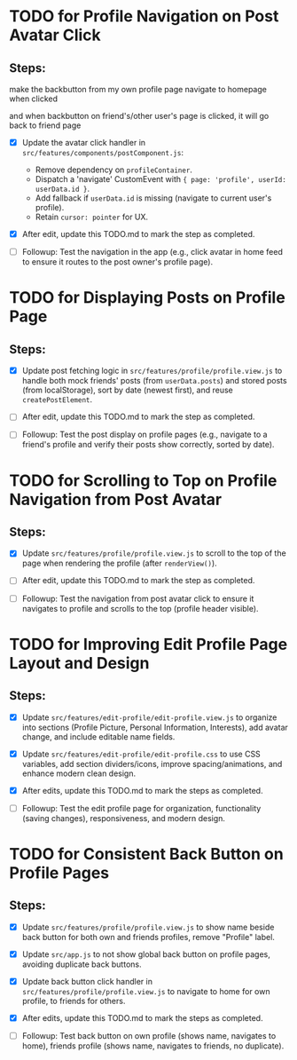 # TODO for Profile Navigation on Post Avatar Click

## Steps:
make the backbutton from my own profile page navigate to homepage when clicked


and when backbutton on friend's/other user's page is clicked, it will go back to friend page



- [x] Update the avatar click handler in `src/features/components/postComponent.js`:
  - Remove dependency on `profileContainer`.
  - Dispatch a 'navigate' CustomEvent with `{ page: 'profile', userId: userData.id }`.
  - Add fallback if `userData.id` is missing (navigate to current user's profile).
  - Retain `cursor: pointer` for UX.

- [x] After edit, update this TODO.md to mark the step as completed.

- [ ] Followup: Test the navigation in the app (e.g., click avatar in home feed to ensure it routes to the post owner's profile page).

# TODO for Displaying Posts on Profile Page

## Steps:

- [x] Update post fetching logic in `src/features/profile/profile.view.js` to handle both mock friends' posts (from `userData.posts`) and stored posts (from localStorage), sort by date (newest first), and reuse `createPostElement`.

- [ ] After edit, update this TODO.md to mark the step as completed.

- [ ] Followup: Test the post display on profile pages (e.g., navigate to a friend's profile and verify their posts show correctly, sorted by date).

# TODO for Scrolling to Top on Profile Navigation from Post Avatar

## Steps:

- [x] Update `src/features/profile/profile.view.js` to scroll to the top of the page when rendering the profile (after `renderView()`).

- [ ] After edit, update this TODO.md to mark the step as completed.

- [ ] Followup: Test the navigation from post avatar click to ensure it navigates to profile and scrolls to the top (profile header visible).

# TODO for Improving Edit Profile Page Layout and Design

## Steps:

- [x] Update `src/features/edit-profile/edit-profile.view.js` to organize into sections (Profile Picture, Personal Information, Interests), add avatar change, and include editable name fields.

- [x] Update `src/features/edit-profile/edit-profile.css` to use CSS variables, add section dividers/icons, improve spacing/animations, and enhance modern clean design.

- [x] After edits, update this TODO.md to mark the steps as completed.

- [ ] Followup: Test the edit profile page for organization, functionality (saving changes), responsiveness, and modern design.

# TODO for Consistent Back Button on Profile Pages

## Steps:

- [x] Update `src/features/profile/profile.view.js` to show name beside back button for both own and friends profiles, remove "Profile" label.

- [x] Update `src/app.js` to not show global back button on profile pages, avoiding duplicate back buttons.

- [x] Update back button click handler in `src/features/profile/profile.view.js` to navigate to home for own profile, to friends for others.

- [x] After edits, update this TODO.md to mark the steps as completed.

- [ ] Followup: Test back button on own profile (shows name, navigates to home), friends profile (shows name, navigates to friends, no duplicate).
